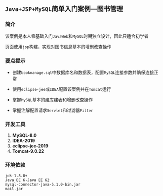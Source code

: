 ## `Java+JSP+MySQL`简单入门案例—图书管理

### 简介

该案例是本人零基础入门`JavaWeb`和`MySQL`时期独立设计，因此只适合初学者

页面使用`jsp`构建，实现对图书信息基本的增删改查操作

### 要点提示

- 创建`bookmanage.sql`中数据库名和数据表，配置`MySQL`连接参数并确保连接正常
- 使用`eclipse-jee`或`IDEA`配置该案例并在`Tomcat`运行

- 掌握`MySQL`基本的建库建表和增删改查操作
- 掌握注解配置请求`Servlet`和过滤器`Filter`

### 开发工具

1. **MySQL-8.0**
2. **IDEA-2019**
3. **eclipse-jee-2019**
4. **Tomcat-9.0.22**

### 环境依赖

```shell
jdk-1.8.0+
Java EE 6-Java EE 62
mysql-connector-java-5.1.0-bin.jar
mail.jar
```
